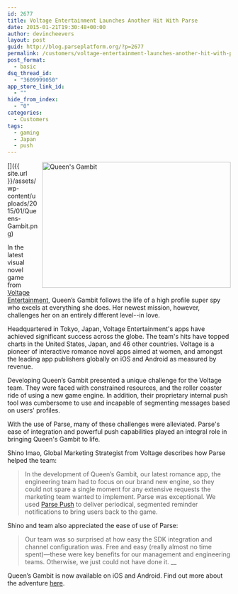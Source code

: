 ```yaml
---
id: 2677
title: Voltage Entertainment Launches Another Hit With Parse
date: 2015-01-21T19:30:48+00:00
author: devincheevers
layout: post
guid: http://blog.parseplatform.org/?p=2677
permalink: /customers/voltage-entertainment-launches-another-hit-with-parse/
post_format:
  - basic
dsq_thread_id:
  - "3609999050"
app_store_link_id:
  - ""
hide_from_index:
  - "0"
categories:
  - Customers
tags:
  - gaming
  - Japan
  - push
---
```

[<img class="alignnone wp-image-2678" style="border: 0pt none; float: right; padding-left: 10px; padding-bottom: 10px;" src="{{ site.url }}/assets/wp-content/uploads/2015/01/Queens-Gambit.png" alt="Queen's Gambit" width="426" height="284" />]({{ site.url }}/assets/wp-content/uploads/2015/01/Queens-Gambit.png)

In the latest visual novel game from [Voltage Entertainment](http://voltage-ent.com/), Queen’s Gambit follows the life of a high profile super spy who excels at everything she does. Her newest mission, however, challenges her on an entirely different level--in love.

Headquartered in Tokyo, Japan, Voltage Entertainment's apps have achieved significant success across the globe. The team's hits have topped charts in the United States, Japan, and 46 other countries. Voltage is a pioneer of interactive romance novel apps aimed at women, and amongst the leading app publishers globally on iOS and Android as measured by revenue.

Developing Queen’s Gambit presented a unique challenge for the Voltage team. They were faced with constrained resources, and the roller coaster ride of using a new game engine. In addition, their proprietary internal push tool was cumbersome to use and incapable of segmenting messages based on users' profiles.

With the use of Parse, many of these challenges were alleviated. Parse's ease of integration and powerful push capabilities played an integral role in bringing Queen's Gambit to life.

Shino Imao, Global Marketing Strategist from Voltage describes how Parse helped the team:

> In the development of Queen’s Gambit, our latest romance app, the engineering team had to focus on our brand new engine, so they could not spare a single moment for any extensive requests the marketing team wanted to implement. Parse was exceptional. We used [Parse Push](https://parse.com/products/push) to deliver periodical, segmented reminder notifications to bring users back to the game.

Shino and team also appreciated the ease of use of Parse:

> Our team was so surprised at how easy the SDK integration and channel configuration was. Free and easy (really almost no time spent)—these were key benefits for our management and engineering teams. Otherwise, we just could not have done it. __

Queen’s Gambit is now available on iOS and Android. Find out more about the adventure [here](http://queensgambit.voltage-usa.com/).
